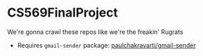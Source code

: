 # CS569FinalProject
We're gonna crawl these repos like we're the freakin' Rugrats

* Requires `gmail-sender` package: [paulchakravarti/gmail-sender](https://github.com/paulchakravarti/gmail-sender)
